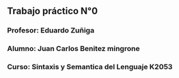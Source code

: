 ## Trabajo práctico N°0

### Profesor: Eduardo Zuñiga

### Alumno: Juan Carlos Benitez mingrone

### Curso: Sintaxis y Semantica del Lenguaje K2053